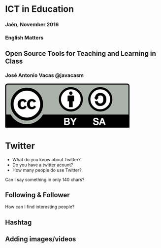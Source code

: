 # ICT in Education

### Jaén, November 2016

### English Matters

## Open Source Tools for Teaching and Learning in Class

### José Antonio Vacas @javacasm

![./Licencia CC.png](./images/Licencia_CC.png)


# Twitter

* What do you know about Twitter?
* Do you have a twitter acount?
* How many people do use Twitter?

Can I say something in only 140 chars?



## Following & Follower

How can I find interesting people?

## Hashtag


## Adding images/videos
